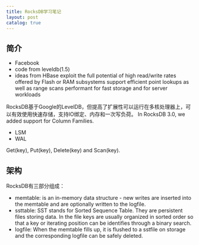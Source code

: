 ```yaml
---
title: RocksDB学习笔记
layout: post
catalog: true
---
```



简介
---


* Facebook
* code from leveldb(1.5)
* ideas from HBase
 exploit the full potential of high read/write rates offered by Flash or RAM subsystems
support efficient point lookups as well as range scans
performant for fast storage and for server workloads

RocksDB基于Google的LevelDB，但提高了扩展性可以运行在多核处理器上，可以有效使用快速存储，支持IO绑定、内存和一次写负荷。
In RocksDB 3.0, we added support for Column Families.


* LSM
* WAL

Get(key), Put(key), Delete(key) and Scan(key).



架构
---

RocksDB有三部分组成：

* memtable: is an in-memory data structure - new writes are inserted into the memtable and are optionally written to the logfile. 
* ssttable: SST stands for Sorted Sequence Table. They are persistent files storing data. In the file keys are usually organized in sorted order so that a key or iterating position can be identifies through a binary search.
* logfile: When the memtable fills up, it is flushed to a sstfile on storage and the corresponding logfile can be safely deleted. 



